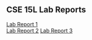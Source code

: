 CSE 15L Lab Reports
---

[Lab Report 1](https://adutta4.github.io/cse15l-lab-reports/lab-report-1-week-2.html)  
[Lab Report 2](https://adutta4.github.io/cse15l-lab-reports/lab-report-2-week-4.html)
[Lab Report 3](https://adutta4.github.io/cse15l-lab-reports/lab-report-3-week-6.html)